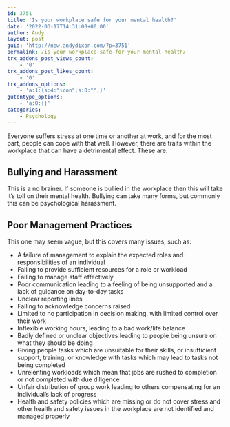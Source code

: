 ```yaml
---
id: 3751
title: 'Is your workplace safe for your mental health?'
date: '2022-03-17T14:31:00+00:00'
author: Andy
layout: post
guid: 'http://new.andydixon.com/?p=3751'
permalink: /is-your-workplace-safe-for-your-mental-health/
trx_addons_post_views_count:
    - '0'
trx_addons_post_likes_count:
    - '0'
trx_addons_options:
    - 'a:1:{s:4:"icon";s:0:"";}'
gutentype_options:
    - 'a:0:{}'
categories:
    - Psychology
---
```


Everyone suffers stress at one time or another at work, and for the most part, people can cope with that well. However, there are traits within the workplace that can have a detrimental effect. These are:

## Bullying and Harassment

This is a no brainer. If someone is bullied in the workplace then this will take it’s toll on their mental health. Bullying can take many forms, but commonly this can be psychological harassment.

## Poor Management Practices

This one may seem vague, but this covers many issues, such as:

- A failure of management to explain the expected roles and responsibilities of an individual
- Failing to provide sufficient resources for a role or workload
- Failing to manage staff effectively
- Poor communication leading to a feeling of being unsupported and a lack of guidance on day-to-day tasks
- Unclear reporting lines
- Failing to acknowledge concerns raised
- Limited to no participation in decision making, with limited control over their work
- Inflexible working hours, leading to a bad work/life balance
- Badly defined or unclear objectives leading to people being unsure on what they should be doing
- Giving people tasks which are unsuitable for their skills, or insufficient support, training, or knowledge with tasks which may lead to tasks not being completed
- Unrelenting workloads which mean that jobs are rushed to completion or not completed with due diligence
- Unfair distribution of group work leading to others compensating for an individual’s lack of progress
- Health and safety policies which are missing or do not cover stress and other health and safety issues in the workplace are not identified and managed properly